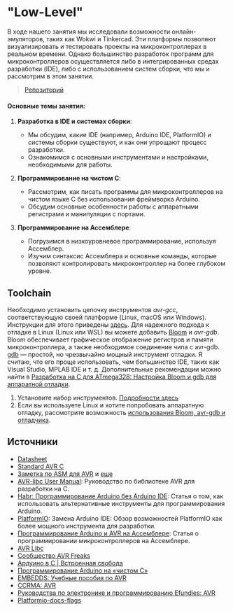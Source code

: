 # "Low-Level"

В ходе нашего занятия мы исследовали возможности онлайн-эмуляторов, таких как Wokwi и Tinkercad. Эти платформы позволяют визуализировать и тестировать проекты на микроконтроллерах в реальном времени. Однако большинство разработок программ для микроконтроллеров осуществляется либо в интегрированных средах разработки (IDE), либо с использованием систем сборки, что мы и рассмотрим в этом занятии.

> [Репозиторий](https://github.com/savaleriy/arduino-wokwi-vscode)

#### Основные темы занятия:

1. **Разработка в IDE и системах сборки**:
    
    - Мы обсудим, какие IDE (например, Arduino IDE, PlatformIO) и системы сборки существуют, и как они упрощают процесс разработки.
    - Ознакомимся с основными инструментами и настройками, необходимыми для работы.
2. **Программирование на чистом C**:
    
    - Рассмотрим, как писать программы для микроконтроллеров на чистом языке C без использования фреймворка Arduino.
    - Обсудим основные особенности работы с аппаратными регистрами и манипуляции с портами.
3. **Программирование на Ассемблере**:
    
    - Погрузимся в низкоуровневое программирование, используя Ассемблер.
    - Изучим синтаксис Ассемблера и основные команды, которые позволяют контролировать микроконтроллер на более глубоком уровне.
## Toolchain
Необходимо установить цепочку инструментов *avr-gcc*, соответствующую своей платформе (Linux, macOS или Windows). Инструкции для этого приведены [здесь](https://wellys.com/posts/avr_c_setup/).
Для надежного подхода к отладке в Linux (Linux или WSL) вы можете добавить [Bloom](https://bloom.oscillate.io/) и *avr-gdb*. Bloom обеспечивает графическое отображение регистров и памяти микроконтроллера, а также необходимое соединение чипа с avr-gdb. [gdb](https://www.sourceware.org/gdb/) — простой, но чрезвычайно мощный инструмент отладки. Я считаю, что его проще использовать, чем большинство IDE, таких как Visual Studio, MPLAB IDE и т. д. Дополнительные рекомендации можно найти в [Разработка на C для ATmega328: Настройка Bloom и gdb для аппаратной отладки](https://wellys.com/posts/avr_c_gdb_bloomsetup/ ).

1. Установите набор инструментов. [Подробности здесь](https://www.wellys.com/posts/avr_c_setup/)
2. Если вы используете Linux и хотите попробовать аппаратную отладку, рассмотрите возможность [использования Bloom, avr-gdb и отладчика](https://www.wellys.com/posts/avr_c_gdb_bloomsetup/).

## Источники
- [Datasheet](https://docs.arduino.cc/resources/datasheets/ATmega328P-datasheet.pdf) 
- [Standard AVR C](http://avr-libc.nongnu.org)
- [Заметка по ASM для AVR](https://github.com/TomasGlgg/AVR-ASM) и [еще](https://dims.petrsu.ru/posob/avrlab/avrasm-rus.htm)
- [AVR-libc User Manual](https://avr-libc.nongnu.org/user-manual/pages.html): Руководство по библиотеке AVR для разработки на C.
- [Habr: Программирование Arduino без Arduino IDE](https://habr.com/ru/articles/392639/): Статья о том, как использовать альтернативные инструменты для программирования Arduino.
- [PlatformIO](https://platformio.org/): Замена Arduino IDE: Обзор возможностей PlatformIO как более мощного инструмента для разработки.
- [Программирование Arduino и AVR на Ассемблере](https://dumblebots.com/2022/07/31/programming-arduino-and-avr-microcontrollers-using-the-assembly-language/): Статья о программировании микроконтроллеров на Ассемблере.
- [AVR Libc](https://www.nongnu.org/avr-libc/)
- [Сообщество AVR Freaks](https://www.avrfreaks.net/)
- [Ардуино в C | Встроенная свобода](https://balau82.wordpress.com/arduino-in-c/)
- [Программирование Arduino на «чистом C»](http://audiodiwhy.blogspot.com/2019/01/programming-arduino-in-pure-c-now-were.html)
- [EMBEDDS: Учебные пособия по AVR](https://embedds.com/avr-tutorials/)
- [CCRMA: AVR](https://ccrma.stanford.edu/wiki/AVR#AVR_Microcontrollers)
- [Руководства по электронике и программированию Efundies: AVR](https://efundies.com/avr/)
- [Platformio-docs-flags](https://github.com/platformio/platformio-docs/blob/develop/projectconf/sections/env/options/build/build_flags.rst)
